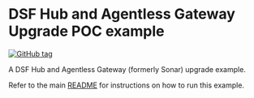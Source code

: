 # DSF Hub and Agentless Gateway Upgrade POC example
[![GitHub tag](https://img.shields.io/github/v/tag/imperva/dsfkit.svg)](https://github.com/imperva/dsfkit/tags)

A DSF Hub and Agentless Gateway (formerly Sonar) upgrade example.

Refer to the main [README](https://github.com/imperva/dsfkit#upgrade) for instructions on how to run this example.